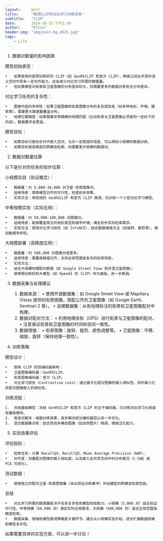 ```yaml
---
layout:     post
title:      "微调CLIP的对比学习训练任务"
subtitle:   "CLIP"
date:       2024-10-31 下午1:59
author:     "Ellie"
header-img: "img/post-bg-2015.jpg"
tags:
    - Life
---
```

1. 数据对数量的影响因素

模型初始表现：

	•	如果使用的是预训练好的 CLIP（如 GeoRSCLIP 和官方 CLIP），两者已经在共享的语义空间中具有一定对齐能力，这会减少对比学习所需的数据量。
	•	但如果模型对街景和卫星图像的分布差异较大，则需要更多的数据对来弥合分布差异。

对比学习任务的复杂性：

	•	图像内容的多样性：如果卫星图像和街景图像分布的复杂度较高（如多种地形、环境、建筑等），需要更大数据量覆盖分布。
	•	地理位置精度：如果需要非常精确的地理匹配（比如街景与卫星图像必须是同一坐标下的内容），数据要求会更高。

模型目标：

	•	如果目标只是初步对齐嵌入空间，允许一定程度的误差，可以用较小规模的数据训练。
	•	如果目标是高精度的跨模态检索，则需要更大规模的数据对。

2. 数据对数量估算

以下是针对你任务的初步估算：

小规模实验（验证概念）：

	•	数据量：约 5,000-10,000 对卫星-街景图像对。
	•	适用场景：探索模型对齐的可行性，检查初步效果。
	•	实现方法：用现成的 GeoRSCLIP 和官方 CLIP 微调，仅训练一个小型对比学习模型。

中等规模实验（实际应用）：

	•	数据量：约 50,000-100,000 对图像对。
	•	适用场景：能够覆盖常见的地形类型和城市环境，满足初步实际检索需求。
	•	实现方法：使用对比学习损失（如 InfoNCE），结合数据增强方法（如旋转、裁剪等），增加数据多样性。

大规模部署（高精度应用）：

	•	数据量：约 500,000 对图像对或更多。
	•	适用场景：需要高精度对齐，支持全球范围或复杂的检索场景。
	•	实现方法：
	•	结合大规模地理配对数据（如 Google Street View 和开源卫星图像）。
	•	使用预训练好的大模型（如 OpenAI 的 CLIP）作为基础，进一步微调。

3. 数据采集与处理建议

	1.	数据来源：
	•	使用开源数据集：如 Google Street View 或 Mapillary Vistas 提供的街景图像，搭配公开的卫星图像（如 Google Earth、Sentinel-2 等）。
	•	自建数据集：从有地理标注的街景和卫星图像配对中构建。
	2.	数据对配对方法：
	•	利用地理坐标（GPS）进行街景与卫星图像的配对。
	•	注意保证街景和卫星图像的时间和空间一致性。
	3.	数据增强：
	•	街景图像：旋转、裁剪、颜色调整等。
	•	卫星图像：平移、缩放、旋转（保持地理一致性）。

4. 训练策略

模型设计：

	•	使用 CLIP 的双编码器架构：
	•	卫星图像编码器：GeoRSCLIP。
	•	街景图像编码器：官方 CLIP。
	•	对比学习损失（Contrastive Loss）：通过最大化配对图像的嵌入相似性，同时最小化非配对图像嵌入的相似性。

训练流程：

	1.	冻结基础模型：冻结 GeoRSCLIP 和官方 CLIP 的主干编码器，只训练对比学习头部或轻量级模块。
	2.	渐进式解冻：根据训练效果，逐步解冻部分编码器层以进一步优化。
	3.	混合数据集训练：结合其他多模态图像（如自然图片）微调，增强泛化能力。

5. 实验效果评估

评估指标：

	•	检索任务：计算 Recall@1、Recall@5、Mean Average Precision（mAP）。
	•	对齐度：测量配对图像的嵌入相似度，以及嵌入在共享空间中的分布情况（t-SNE 或 PCA 可视化）。

测试数据：

	•	使用独立的配对卫星-街景图像集（未出现在训练集中）评估模型的跨模态检索性能。

总结

	•	对比学习所需的数据量取决于任务复杂性和模型初始能力。小规模（5,000 对）适合验证可行性，中等规模（50,000 对）满足实际应用需求，大规模（500,000 对）适合全球范围高精度检索。
	•	数据采集、增强和模型微调策略是关键环节。建议从小规模实验开始，逐步扩展数据规模和模型复杂性。

如果需要具体的实现方案，可以进一步讨论！
